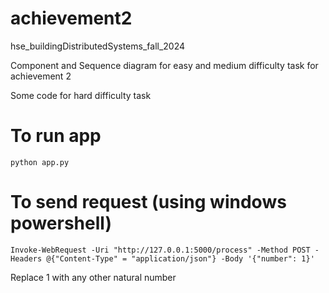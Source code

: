 # achievement2

hse_buildingDistributedSystems_fall_2024

Component and Sequence diagram for easy and medium difficulty task for achievement 2

Some code for hard difficulty task

# To run app

```
python app.py
```

# To send request (using windows powershell)

```
Invoke-WebRequest -Uri "http://127.0.0.1:5000/process" -Method POST -Headers @{"Content-Type" = "application/json"} -Body '{"number": 1}'
```

Replace 1 with any other natural number
